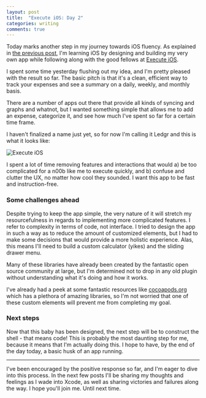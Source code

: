 ```yaml
---
layout: post
title:  "Execute iOS: Day 2"
categories: writing
comments: true
---
```

Today marks another step in my journey towards iOS fluency. As explained in [the previous post](http://joshkennedy.me/writing/execute-ios-day-1), I'm learning iOS by designing and building my very own app while following along with the good fellows at [Execute iOS](http://executeios.com). 

I spent some time yesterday flushing out my idea, and I'm pretty pleased with the result so far. The basic pitch is that it's a clean, efficient way to track your expenses and see a summary on a daily, weekly, and monthly basis. 

There are a number of apps out there that provide all kinds of syncing and graphs and whatnot, but I wanted something simple that allows me to add an expense, categorize it, and see how much I've spent so far for a certain time frame. 

I haven't finalized a name just yet, so for now I'm calling it Ledgr and this is what it looks like:

![Execute iOS](http://cl.ly/Tl5N/apps-in-three.jpg)

I spent a lot of time removing features and interactions that would a) be too complicated for a n00b like me to execute quickly, and b) confuse and clutter the UX, no matter how cool they sounded. I want this app to be fast and instruction-free. 

### Some challenges ahead

Despite trying to keep the app simple, the very nature of it will stretch my resourcefulness in regards to implementing more complicated features. I refer to complexity in terms of code, not interface. I tried to design the app in such a way as to reduce the amount of customized elements, but I had to make some decisions that would provide a more holistic experience. Alas, this means I'll need to build a custom calculator (yikes) and the sliding drawer menu. 

Many of these libraries have already been created by the fantastic open source community at large, but I'm determined not to drop in any old plugin without understanding what it's doing and how it works.

I've already had a peek at some fantastic resources like [cocoapods.org](cocoapods.org) which has a plethora of amazing libraries, so I'm not worried that one of these custom elements will prevent me from completing my goal.

### Next steps

Now that this baby has been designed, the next step will be to construct the shell - that means code! This is probably the most daunting step for me, because it means that I'm actually doing this. I hope to have, by the end of the day today, a basic husk of an app running. 

<hr>

I've been encouraged by the positive response so far, and I'm eager to dive into this process. In the next few posts I'll be sharing my thoughts and feelings as I wade into Xcode, as well as sharing victories and failures along the way. I hope you'll join me. Until next time. 